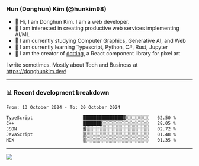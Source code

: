 ### Hun (Donghun) Kim (@hunkim98)

- 👋 Hi, I am Donghun Kim. I am a web developer. 
- 🤔 I am interested in creating productive web services implementing AI/ML
- 🔭 I am currently studying Computer Graphics, Generative AI, and Web 
- 🌱 I am currently learning Typescript, Python, C#, Rust, Jupyter
- 🎨 I am the creator of [dotting](https://github.com/hunkim98/dotting), a React component library for pixel art

I write sometimes. Mostly about Tech and Business at https://donghunkim.dev/

---
### 📊 Recent development breakdown
<!--START_SECTION:waka-->

```txt
From: 13 October 2024 - To: 20 October 2024

TypeScript                   ███████████████▓░░░░░░░░░   62.50 %
C++                          ███████░░░░░░░░░░░░░░░░░░   28.05 %
JSON                         ▓░░░░░░░░░░░░░░░░░░░░░░░░   02.72 %
JavaScript                   ▒░░░░░░░░░░░░░░░░░░░░░░░░   01.48 %
MDX                          ▒░░░░░░░░░░░░░░░░░░░░░░░░   01.35 %
```

<!--END_SECTION:waka-->
---

<!-- <div align='center'> -->
  <img align="center" src="https://github-readme-stats.vercel.app/api?username=hunkim98&theme=dark&show_icons=true"/>
<!-- </div> -->
<!--
**hunkim98/hunkim98** is a ✨ _special_ ✨ repository because its `README.md` (this file) appears on your GitHub profile.

Here are some ideas to get you started:

- 🔭 I’m currently working on ...
- 🌱 I’m currently learning ...
- 👯 I’m looking to collaborate on ...
- 🤔 I’m looking for help with ...
- 💬 Ask me about ...
- 📫 How to reach me: ...
- 😄 Pronouns: ...
- ⚡ Fun fact: ...
-->

